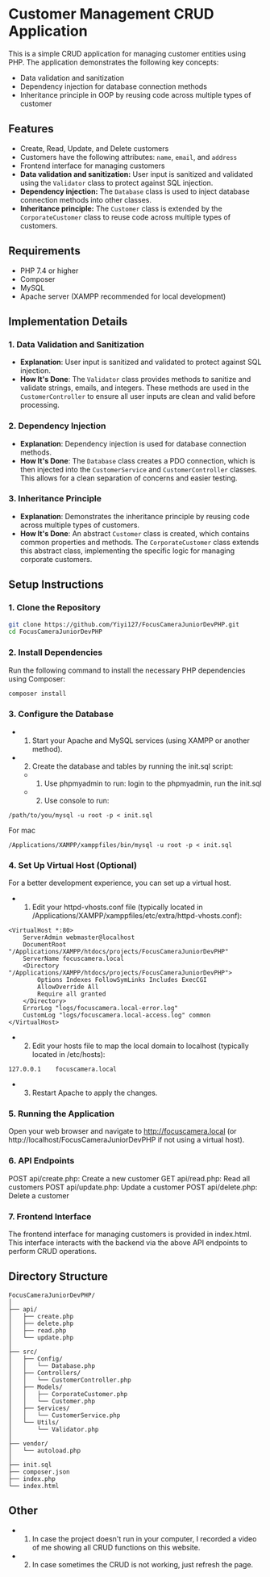 # Customer Management CRUD Application

This is a simple CRUD application for managing customer entities using PHP. The application demonstrates the following key concepts:
- Data validation and sanitization
- Dependency injection for database connection methods
- Inheritance principle in OOP by reusing code across multiple types of customer

## Features
- Create, Read, Update, and Delete customers
- Customers have the following attributes: `name`, `email`, and `address`
- Frontend interface for managing customers
- **Data validation and sanitization:** User input is sanitized and validated using the `Validator` class to protect against SQL injection.
- **Dependency injection:** The `Database` class is used to inject database connection methods into other classes.
- **Inheritance principle:** The `Customer` class is extended by the `CorporateCustomer` class to reuse code across multiple types of customers.

## Requirements
- PHP 7.4 or higher
- Composer
- MySQL
- Apache server (XAMPP recommended for local development)

## Implementation Details

### 1. Data Validation and Sanitization
- **Explanation**: User input is sanitized and validated to protect against SQL injection.
- **How It's Done**: The `Validator` class provides methods to sanitize and validate strings, emails, and integers. These methods are used in the `CustomerController` to ensure all user inputs are clean and valid before processing.

### 2. Dependency Injection
- **Explanation**: Dependency injection is used for database connection methods.
- **How It's Done**: The `Database` class creates a PDO connection, which is then injected into the `CustomerService` and `CustomerController` classes. This allows for a clean separation of concerns and easier testing.

### 3. Inheritance Principle
- **Explanation**: Demonstrates the inheritance principle by reusing code across multiple types of customers.
- **How It's Done**: An abstract `Customer` class is created, which contains common properties and methods. The `CorporateCustomer` class extends this abstract class, implementing the specific logic for managing corporate customers.


## Setup Instructions

### 1. Clone the Repository
```sh
git clone https://github.com/Yiyi127/FocusCameraJuniorDevPHP.git
cd FocusCameraJuniorDevPHP
```
### 2. Install Dependencies
Run the following command to install the necessary PHP dependencies using Composer:
```sh
composer install
```
### 3. Configure the Database
- 1. Start your Apache and MySQL services (using XAMPP or another method).
- 2. Create the database and tables by running the init.sql script:
  - 1. Use phpmyadmin to run:
       login to the phpmyadmin, run the init.sql
  - 2. Use console to run:
   
```
/path/to/you/mysql -u root -p < init.sql
```
For mac
```
/Applications/XAMPP/xamppfiles/bin/mysql -u root -p < init.sql
```
### 4. Set Up Virtual Host (Optional)
For a better development experience, you can set up a virtual host.

- 1. Edit your httpd-vhosts.conf file (typically located in /Applications/XAMPP/xamppfiles/etc/extra/httpd-vhosts.conf):
```
<VirtualHost *:80>
    ServerAdmin webmaster@localhost
    DocumentRoot "/Applications/XAMPP/htdocs/projects/FocusCameraJuniorDevPHP"
    ServerName focuscamera.local
    <Directory "/Applications/XAMPP/htdocs/projects/FocusCameraJuniorDevPHP">
        Options Indexes FollowSymLinks Includes ExecCGI
        AllowOverride All
        Require all granted
    </Directory>
    ErrorLog "logs/focuscamera.local-error.log"
    CustomLog "logs/focuscamera.local-access.log" common
</VirtualHost>
```
- 2. Edit your hosts file to map the local domain to localhost (typically located in /etc/hosts):
```
127.0.0.1    focuscamera.local
```
- 3. Restart Apache to apply the changes.

### 5. Running the Application
Open your web browser and navigate to http://focuscamera.local (or http://localhost/FocusCameraJuniorDevPHP if not using a virtual host).

### 6. API Endpoints
POST api/create.php: Create a new customer
GET api/read.php: Read all customers
POST api/update.php: Update a customer
POST api/delete.php: Delete a customer

### 7. Frontend Interface
The frontend interface for managing customers is provided in index.html. This interface interacts with the backend via the above API endpoints to perform CRUD operations.

## Directory Structure
```
FocusCameraJuniorDevPHP/
│
├── api/
│   ├── create.php
│   ├── delete.php
│   ├── read.php
│   └── update.php
│
├── src/
│   ├── Config/
│   │   └── Database.php
│   ├── Controllers/
│   │   └── CustomerController.php
│   ├── Models/
│   │   ├── CorporateCustomer.php
│   │   └── Customer.php
│   ├── Services/
│   │   └── CustomerService.php
│   └── Utils/
│       └── Validator.php
│
├── vendor/
│   └── autoload.php
│
├── init.sql
├── composer.json
├── index.php
└── index.html
```
## Other
- 1. In case the project doesn't run in your computer, I recorded a video of me showing all CRUD functions on this website.
- 2. In case sometimes the CRUD is not working, just refresh the page.
